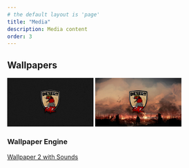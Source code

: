 ```yaml
---
# the default layout is 'page'
title: "Media"
description: Media content
order: 3
---
```


## Wallpapers

<img src="/images/pages/media/wallpaper/Desert_Ratz_Wallpaper_01-1920x1080.jpg" alt="Wallpaper 1" width="200"/>
<img src="/images/pages/media/wallpaper/Desert_Ratz_Wallpaper_02-1920x1080.jpg" alt="Wallpaper 2" width="200"/>

### Wallpaper Engine

[Wallpaper 2 with Sounds](https://steamcommunity.com/sharedfiles/filedetails/?id=3158576200)
